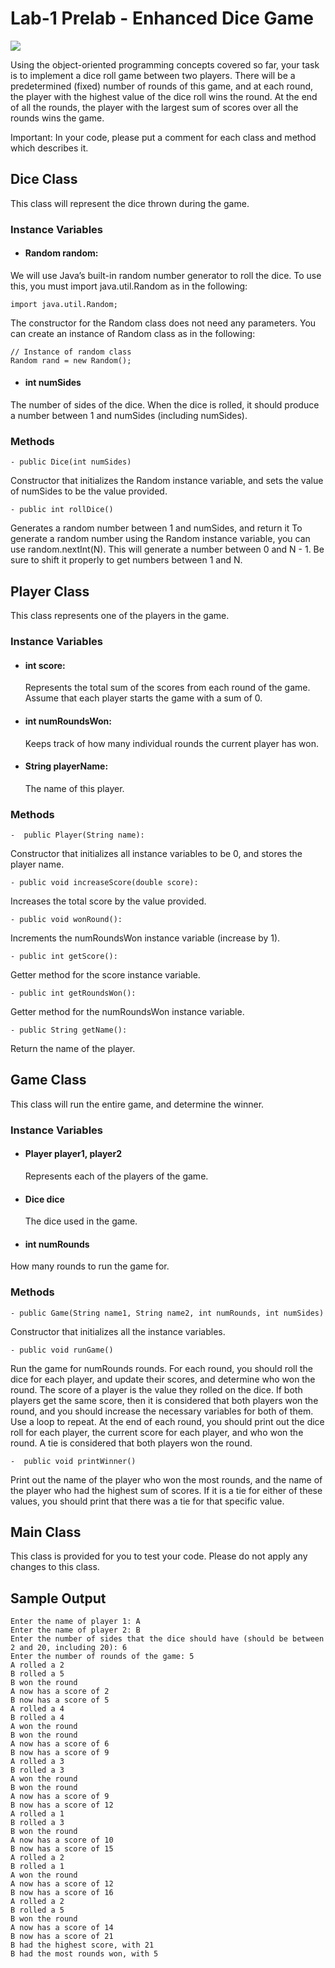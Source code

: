 # Lab-1 Prelab - Enhanced Dice Game
![](/img/dices.jpeg?raw=true "")

Using the object-oriented programming concepts covered so far, your task is to implement a dice roll game between two players. There will be a predetermined (fixed) number of rounds of this game, and at each round, the player with the highest value of the dice roll wins the round. At the end of all the rounds, the player with the largest sum of scores over all the rounds wins the game. 

Important: In your code, please put a comment for each class and method which describes it.

## Dice Class
This class will represent the dice thrown during the game. 
### Instance Variables
- #### Random random:
We will use Java’s built-in random number generator to roll the dice. To use this, you must import java.util.Random as in the following: 

```
import java.util.Random;
```
The constructor for the Random class does not need any parameters. You can create an instance of Random class as in the following: 
```
// Instance of random class
Random rand = new Random(); 
```

- #### int numSides
The number of sides of the dice. When the dice is rolled, it should produce a number between 1 and numSides (including numSides).

### Methods
```
- public Dice(int numSides)
```
  Constructor that initializes the Random instance variable, and sets the value of numSides to be the value provided.
  ```
- public int rollDice()
```
  Generates a random number between 1 and numSides, and return it
  To generate a random number using the Random instance variable, you can use random.nextInt(N). This will generate a number between 0 and N - 1. Be sure to shift it properly to get numbers between 1 and N.

## Player Class
This class represents one of the players in the game. 

### Instance Variables
- #### int score: 
  Represents the total sum of the scores from each round of the game. Assume that each player starts the game with a sum of 0.
- #### int numRoundsWon: 
  Keeps track of how many individual rounds the current player has won.
- #### String playerName:
  The name of this player.

### Methods
```
-  public Player(String name):
```
  Constructor that initializes all instance variables to be 0, and stores the player name.
  ```
- public void increaseScore(double score):
```
  Increases the total score by the value provided. 
  ```
- public void wonRound():
```
  Increments the numRoundsWon instance variable (increase by 1).

  ```
- public int getScore():
```
  Getter method for the score instance variable.

```
- public int getRoundsWon():
```
  Getter method for the numRoundsWon instance variable.
  ```
- public String getName():
```
  Return the name of the player.

## Game Class
This class will run the entire game, and determine the winner.

### Instance Variables
  - #### Player player1, player2
    Represents each of the players of the game.
  - #### Dice dice
    The dice used in the game.
  - #### int numRounds
  How many rounds to run the game for.

### Methods
```
- public Game(String name1, String name2, int numRounds, int numSides)
```
  Constructor that initializes all the instance variables.
```
- public void runGame()
```
  Run the game for numRounds rounds. For each round, you should roll the dice for each player, and update their scores, and determine who won the round. The score of a player is the value they rolled on the dice. If both players get the same score, then it is considered that both players won the round, and you should increase the necessary variables for both of them. Use a loop to repeat. At the end of each round, you should print out the dice roll for each player, the current score for each player, and who won the round. A tie is considered that both players won the round.
  ```
 -  public void printWinner()
```
  Print out the name of the player who won the most rounds, and the name of the player who had the highest sum of scores. If it is a tie for either of these values, you should print that there was a tie for that specific value.

## Main Class

This class is provided for you to test your code. Please do not apply any changes to this class.

## Sample Output
```
Enter the name of player 1: A
Enter the name of player 2: B
Enter the number of sides that the dice should have (should be between 2 and 20, including 20): 6
Enter the number of rounds of the game: 5
A rolled a 2
B rolled a 5
B won the round
A now has a score of 2
B now has a score of 5
A rolled a 4
B rolled a 4
A won the round
B won the round
A now has a score of 6
B now has a score of 9
A rolled a 3
B rolled a 3
A won the round
B won the round
A now has a score of 9
B now has a score of 12
A rolled a 1
B rolled a 3
B won the round
A now has a score of 10
B now has a score of 15
A rolled a 2
B rolled a 1
A won the round
A now has a score of 12
B now has a score of 16
A rolled a 2
B rolled a 5
B won the round
A now has a score of 14
B now has a score of 21
B had the highest score, with 21
B had the most rounds won, with 5
```

